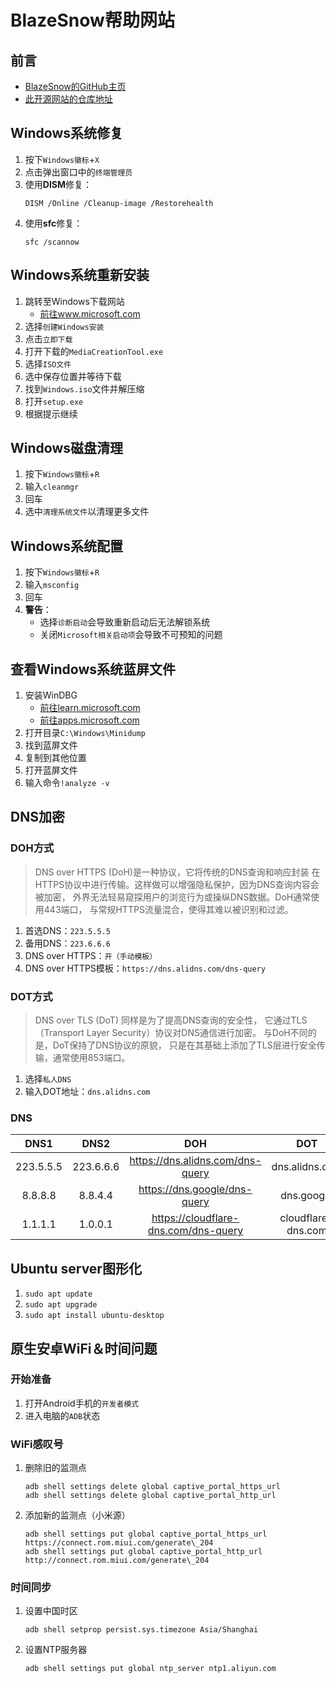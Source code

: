 # BlazeSnow帮助网站

## 前言

- [BlazeSnow的GitHub主页](https://github.com/BlazeSnow)
- [此开源网站的仓库地址](https://github.com/BlazeSnow/blazesnow.github.io)

## Windows系统修复

1. 按下```Windows徽标```+```X```
2. 点击弹出窗口中的```终端管理员```
3. 使用**DISM**修复：
    ```
    DISM /Online /Cleanup-image /Restorehealth
    ```
4. 使用**sfc**修复：
    ```
    sfc /scannow
    ```

## Windows系统重新安装

1. 跳转至Windows下载网站
    - [前往www.microsoft.com](https://www.microsoft.com/zh-cn/software-download)
2. 选择```创建Windows安装```
3. 点击```立即下载```
4. 打开下载的```MediaCreationTool.exe```
5. 选择```ISO文件```
6. 选中保存位置并等待下载
7. 找到```Windows.iso```文件并解压缩
8. 打开```setup.exe```
9. 根据提示继续

## Windows磁盘清理

1. 按下```Windows徽标```+```R```
2. 输入```cleanmgr```
3. 回车
4. 选中```清理系统文件```以清理更多文件

## Windows系统配置

1. 按下```Windows徽标```+```R```
2. 输入```msconfig```
3. 回车
4. **警告**：
    - 选择```诊断启动```会导致重新启动后无法解锁系统
    - 关闭```Microsoft相关启动项```会导致不可预知的问题

## 查看Windows系统蓝屏文件

1. 安装WinDBG
    - [前往learn.microsoft.com](https://learn.microsoft.com/zh-CN/windows-hardware/drivers/debugger/)
    - [前往apps.microsoft.com](https://apps.microsoft.com/detail/9pgjgd53tn86)
2. 打开目录```C:\Windows\Minidump```
3. 找到蓝屏文件
4. 复制到其他位置
5. 打开蓝屏文件
6. 输入命令```!analyze -v```

## DNS加密

### DOH方式

> DNS over HTTPS (DoH)是一种协议，它将传统的DNS查询和响应封装
> 在HTTPS协议中进行传输。这样做可以增强隐私保护，因为DNS查询内容会被加密，
> 外界无法轻易窥探用户的浏览行为或操纵DNS数据。DoH通常使用443端口，
> 与常规HTTPS流量混合，使得其难以被识别和过滤。

1. 首选DNS：```223.5.5.5```
2. 备用DNS：```223.6.6.6```
3. DNS over HTTPS：```开（手动模板）```
4. DNS over HTTPS模板：```https://dns.alidns.com/dns-query```

### DOT方式

> DNS over TLS (DoT) 同样是为了提高DNS查询的安全性，
> 它通过TLS（Transport Layer Security）协议对DNS通信进行加密。
> 与DoH不同的是，DoT保持了DNS协议的原貌，
> 只是在其基础上添加了TLS层进行安全传输，通常使用853端口。

1. 选择```私人DNS```
2. 输入DOT地址：```dns.alidns.com```

### DNS

|   DNS1    |   DNS2    |                 DOH                  |        DOT         |
|:---------:|:---------:|:------------------------------------:|:------------------:|
| 223.5.5.5 | 223.6.6.6 |   https://dns.alidns.com/dns-query   |   dns.alidns.com   |
|  8.8.8.8  |  8.8.4.4  |     https://dns.google/dns-query     |     dns.google     |
|  1.1.1.1  |  1.0.0.1  | https://cloudflare-dns.com/dns-query | cloudflare-dns.com |

## Ubuntu server图形化

1. ```sudo apt update```
2. ```sudo apt upgrade```
3. ```sudo apt install ubuntu-desktop```

## 原生安卓WiFi＆时间问题

### 开始准备

1. 打开Android手机的```开发者模式```
2. 进入电脑的```ADB```状态

### WiFi感叹号

1. 删除旧的监测点
   ```
   adb shell settings delete global captive_portal_https_url
   adb shell settings delete global captive_portal_http_url
   ```
2. 添加新的监测点（小米源）
   ```
   adb shell settings put global captive_portal_https_url https://connect.rom.miui.com/generate\_204
   adb shell settings put global captive_portal_http_url http://connect.rom.miui.com/generate\_204
   ```

### 时间同步

1. 设置中国时区
   ```
   adb shell setprop persist.sys.timezone Asia/Shanghai
   ```
2. 设置NTP服务器
   ```
   adb shell settings put global ntp_server ntp1.aliyun.com
   ```
